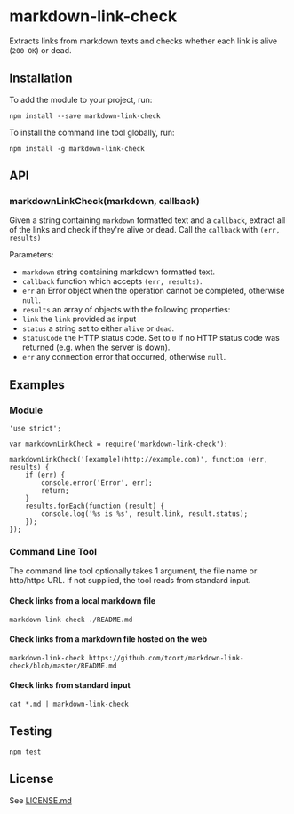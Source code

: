 # markdown-link-check

Extracts links from markdown texts and checks whether each link is
alive (`200 OK`) or dead.

## Installation

To add the module to your project, run:

    npm install --save markdown-link-check

To install the command line tool globally, run:

    npm install -g markdown-link-check

## API

### markdownLinkCheck(markdown, callback)

Given a string containing `markdown` formatted text and a `callback`,
extract all of the links and check if they're alive or dead. Call the
`callback` with `(err, results)`

Parameters:

* `markdown` string containing markdown formatted text.
* `callback` function which accepts `(err, results)`.
 * `err` an Error object when the operation cannot be completed, otherwise `null`.
 * `results` an array of objects with the following properties:
  * `link` the `link` provided as input
  * `status` a string set to either `alive` or `dead`.
  * `statusCode` the HTTP status code. Set to `0` if no HTTP status code was returned (e.g. when the server is down).
  * `err` any connection error that occurred, otherwise `null`.

## Examples

### Module

    'use strict';

    var markdownLinkCheck = require('markdown-link-check');
    
    markdownLinkCheck('[example](http://example.com)', function (err, results) {
        if (err) {
            console.error('Error', err);
            return;
        }
        results.forEach(function (result) {
            console.log('%s is %s', result.link, result.status);
        });
    });

### Command Line Tool

The command line tool optionally takes 1 argument, the file name or http/https URL.
If not supplied, the tool reads from standard input.

#### Check links from a local markdown file

    markdown-link-check ./README.md

#### Check links from a markdown file hosted on the web

    markdown-link-check https://github.com/tcort/markdown-link-check/blob/master/README.md

#### Check links from standard input

    cat *.md | markdown-link-check

## Testing

    npm test

## License

See [LICENSE.md](https://github.com/tcort/markdown-link-check/blob/master/LICENSE.md)

